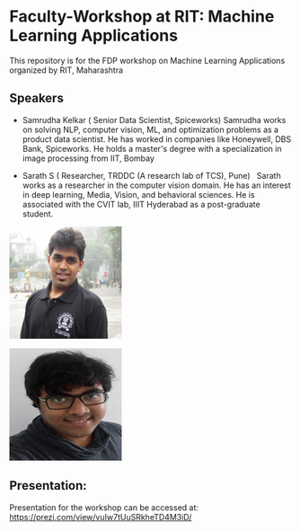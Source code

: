 # Faculty-Workshop at RIT: Machine Learning Applications
This repository is for the FDP workshop on Machine Learning Applications organized by RIT, Maharashtra 


## Speakers
- Samrudha Kelkar ( Senior Data Scientist, Spiceworks) 
Samrudha works on solving NLP, computer vision, ML, and optimization problems as a product data scientist. He has worked in companies like Honeywell, DBS Bank, Spiceworks. He holds a master's degree with a specialization in image processing from IIT, Bombay  

- Sarath S ( Researcher, TRDDC (A research lab of TCS), Pune) 
  Sarath works as a researcher in the computer vision domain. He has an interest in deep learning, Media, Vision, and behavioral sciences. He is associated with the CVIT lab, IIIT Hyderabad as a post-graduate student.
<div style=" float-left; ">
<img src="samrudha.jpg"
     height="200px"
      width="200px"
    />

<img src="sarath.jpg"
     height="200px"
     width="200px"
 /> </div>

## Presentation:
Presentation for the workshop can be accessed at: https://prezi.com/view/vuIw7tUuSRkheTD4M3iD/
